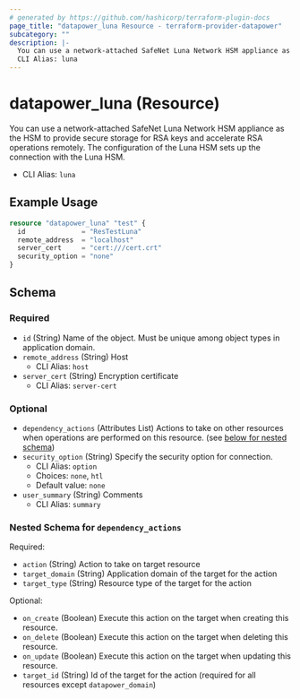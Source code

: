 ```yaml
---
# generated by https://github.com/hashicorp/terraform-plugin-docs
page_title: "datapower_luna Resource - terraform-provider-datapower"
subcategory: ""
description: |-
  You can use a network-attached SafeNet Luna Network HSM appliance as the HSM to provide secure storage for RSA keys and accelerate RSA operations remotely. The configuration of the Luna HSM sets up the connection with the Luna HSM.
  CLI Alias: luna
---
```


# datapower_luna (Resource)

You can use a network-attached SafeNet Luna Network HSM appliance as the HSM to provide secure storage for RSA keys and accelerate RSA operations remotely. The configuration of the Luna HSM sets up the connection with the Luna HSM.
  - CLI Alias: `luna`

## Example Usage

```terraform
resource "datapower_luna" "test" {
  id              = "ResTestLuna"
  remote_address  = "localhost"
  server_cert     = "cert:///cert.crt"
  security_option = "none"
}
```

<!-- schema generated by tfplugindocs -->
## Schema

### Required

- `id` (String) Name of the object. Must be unique among object types in application domain.
- `remote_address` (String) Host
  - CLI Alias: `host`
- `server_cert` (String) Encryption certificate
  - CLI Alias: `server-cert`

### Optional

- `dependency_actions` (Attributes List) Actions to take on other resources when operations are performed on this resource. (see [below for nested schema](#nestedatt--dependency_actions))
- `security_option` (String) Specify the security option for connection.
  - CLI Alias: `option`
  - Choices: `none`, `htl`
  - Default value: `none`
- `user_summary` (String) Comments
  - CLI Alias: `summary`

<a id="nestedatt--dependency_actions"></a>
### Nested Schema for `dependency_actions`

Required:

- `action` (String) Action to take on target resource
- `target_domain` (String) Application domain of the target for the action
- `target_type` (String) Resource type of the target for the action

Optional:

- `on_create` (Boolean) Execute this action on the target when creating this resource.
- `on_delete` (Boolean) Execute this action on the target when deleting this resource.
- `on_update` (Boolean) Execute this action on the target when updating this resource.
- `target_id` (String) Id of the target for the action (required for all resources except `datapower_domain`)
